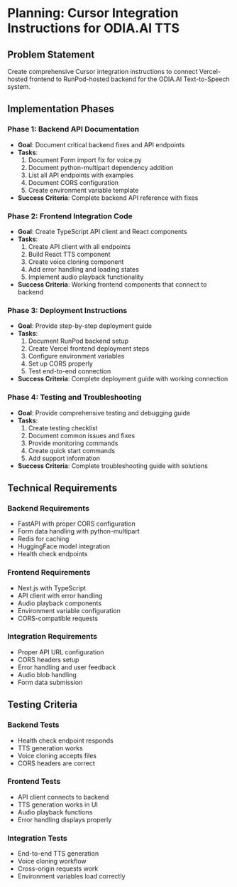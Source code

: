 # Planning: Cursor Integration Instructions for ODIA.AI TTS

## Problem Statement
Create comprehensive Cursor integration instructions to connect Vercel-hosted frontend to RunPod-hosted backend for the ODIA.AI Text-to-Speech system.

## Implementation Phases

### Phase 1: Backend API Documentation
- **Goal**: Document critical backend fixes and API endpoints
- **Tasks**:
  1. Document Form import fix for voice.py
  2. Document python-multipart dependency addition
  3. List all API endpoints with examples
  4. Document CORS configuration
  5. Create environment variable template
- **Success Criteria**: Complete backend API reference with fixes

### Phase 2: Frontend Integration Code
- **Goal**: Create TypeScript API client and React components
- **Tasks**:
  1. Create API client with all endpoints
  2. Build React TTS component
  3. Create voice cloning component
  4. Add error handling and loading states
  5. Implement audio playback functionality
- **Success Criteria**: Working frontend components that connect to backend

### Phase 3: Deployment Instructions
- **Goal**: Provide step-by-step deployment guide
- **Tasks**:
  1. Document RunPod backend setup
  2. Create Vercel frontend deployment steps
  3. Configure environment variables
  4. Set up CORS properly
  5. Test end-to-end connection
- **Success Criteria**: Complete deployment guide with working connection

### Phase 4: Testing and Troubleshooting
- **Goal**: Provide comprehensive testing and debugging guide
- **Tasks**:
  1. Create testing checklist
  2. Document common issues and fixes
  3. Provide monitoring commands
  4. Create quick start commands
  5. Add support information
- **Success Criteria**: Complete troubleshooting guide with solutions

## Technical Requirements

### Backend Requirements
- FastAPI with proper CORS configuration
- Form data handling with python-multipart
- Redis for caching
- HuggingFace model integration
- Health check endpoints

### Frontend Requirements
- Next.js with TypeScript
- API client with error handling
- Audio playback components
- Environment variable configuration
- CORS-compatible requests

### Integration Requirements
- Proper API URL configuration
- CORS headers setup
- Error handling and user feedback
- Audio blob handling
- Form data submission

## Testing Criteria

### Backend Tests
- Health check endpoint responds
- TTS generation works
- Voice cloning accepts files
- CORS headers are correct

### Frontend Tests
- API client connects to backend
- TTS generation works in UI
- Audio playback functions
- Error handling displays properly

### Integration Tests
- End-to-end TTS generation
- Voice cloning workflow
- Cross-origin requests work
- Environment variables load correctly